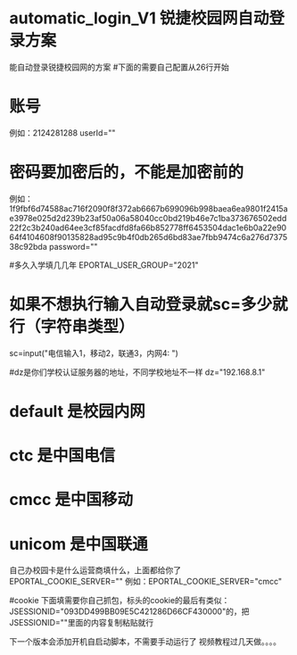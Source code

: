# automatic_login_V1 锐捷校园网自动登录方案
能自动登录锐捷校园网的方案
#下面的需要自己配置从26行开始
# 账号
例如：2124281288
userId=""

# 密码要加密后的，不能是加密前的
例如：1f9fbf6d74588ac716f2090f8f372ab6667b699096b998baea6ea9801f2415ae3978e025d2d239b23af50a06a58040cc0bd219b46e7c1ba373676502edd22f2c3b240ad64ee3cf85facdfd8fa66b852778ff6453504dac1e6b0a22e9064f4104608f90135828ad95c9b4f0db265d6bd83ae7fbb9474c6a276d737538c92bda
password=""

#多久入学填几几年
EPORTAL_USER_GROUP="2021"

# 如果不想执行输入自动登录就sc=多少就行（字符串类型）
sc=input("电信输入1，移动2，联通3，内网4: ")

#dz是你们学校认证服务器的地址，不同学校地址不一样
dz="192.168.8.1"

# default 是校园内网
# ctc 是中国电信
# cmcc 是中国移动
# unicom 是中国联通
自己办校园卡是什么运营商填什么，上面都给你了
EPORTAL_COOKIE_SERVER=""
例如：EPORTAL_COOKIE_SERVER="cmcc"

#cookie 下面填需要你自己抓包，标头的cookie的最后有类似：
JSESSIONID="093DD499BB09E5C421286D66CF430000"的，把JSESSIONID=""里面的内容复制粘贴就行

下一个版本会添加开机自启动脚本，不需要手动运行了
视频教程过几天做。。。。
